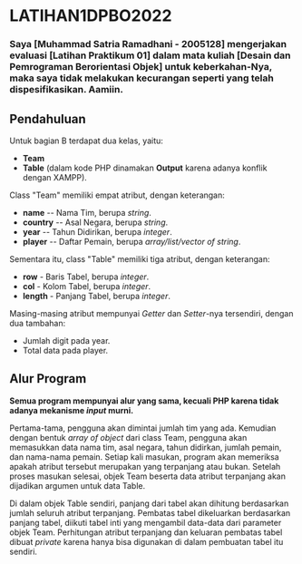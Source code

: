 # LATIHAN1DPBO2022
### Saya [Muhammad Satria Ramadhani - 2005128] mengerjakan evaluasi [Latihan Praktikum 01] dalam mata kuliah [Desain dan Pemrograman Berorientasi Objek] untuk keberkahan-Nya, maka saya tidak melakukan kecurangan seperti yang telah dispesifikasikan. Aamiin.

## Pendahuluan

Untuk bagian B terdapat dua kelas, yaitu:
- **Team**
- **Table** (dalam kode PHP dinamakan **Output** karena adanya konflik dengan XAMPP).

Class "Team" memiliki empat atribut, dengan keterangan:
- **name** -- Nama Tim, berupa *string*.
- **country** -- Asal Negara, berupa *string*.
- **year** -- Tahun Didirikan, berupa *integer*.
- **player** -- Daftar Pemain, berupa *array/list/vector of string*.

Sementara itu, class "Table" memiliki tiga atribut, dengan keterangan:
- **row** - Baris Tabel, berupa *integer*.
- **col** - Kolom Tabel, berupa *integer*.
- **length** - Panjang Tabel, berupa *integer*.

Masing-masing atribut mempunyai *Getter* dan *Setter*-nya tersendiri, dengan dua tambahan:
- Jumlah digit pada year.
- Total data pada player.

## Alur Program

**Semua program mempunyai alur yang sama, kecuali PHP karena tidak adanya mekanisme *input* murni.**

Pertama-tama, pengguna akan dimintai jumlah tim yang ada. Kemudian dengan bentuk *array of object* dari class Team, pengguna akan memasukkan data nama tim, asal negara, tahun didirkan, jumlah pemain, dan nama-nama pemain. Setiap kali masukan, program akan memeriksa apakah atribut tersebut merupakan yang terpanjang atau bukan. Setelah proses masukan selesai, objek Team beserta data atribut terpanjang akan dijadikan argumen untuk data Table.

Di dalam objek Table sendiri, panjang dari tabel akan dihitung berdasarkan jumlah seluruh atribut terpanjang. Pembatas tabel dikeluarkan berdasarkan panjang tabel, diikuti tabel inti yang mengambil data-data dari parameter objek Team. Perhitungan atribut terpanjang dan keluaran pembatas tabel dibuat *private* karena hanya bisa digunakan di dalam pembuatan tabel itu sendiri.
